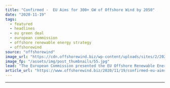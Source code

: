```yaml
---
title: "Confirmed -  EU Aims for 300+ GW of Offshore Wind by 2050"
date: "2020-11-19"
tags: 
  - featured
  - headlines
  - eu green deal
  - european commission
  - offshore renewable energy strategy
  - offshorewind
source: "offshorewind"
image_url: "https://cdn.offshorewind.biz/wp-content/uploads/sites/2/2020/11/19124034/EU-Commission_EU-Green-Deal_Eu-Offshore-Renewables-Strategy.jpg"
image_fp: "/assets/img/post_thumbnails/55.jpg"
lead: "The European Commission presented the EU Offshore Renewable Energy Strategy today, 19 November, which"
article_url: "https://www.offshorewind.biz/2020/11/19/confirmed-eu-aims-for-300-gw-of-offshore-wind-by-2050/"
---
```


---
